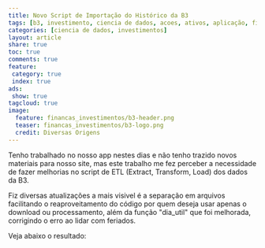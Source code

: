 ```yaml
---
title: Novo Script de Importação do Histórico da B3
tags: [b3, investimento, ciencia de dados, acoes, ativos, aplicação, financeiro, dados historicos, statusinvest, serie historica, importacao, processamento, etl, extract-transform-load]
categories: [ciencia de dados, investimentos]
layout: article
share: true
toc: true
comments: true
feature:
 category: true
 index: true
ads: 
 show: true
tagcloud: true
image:
  feature: financas_investimentos/b3-header.png
  teaser: financas_investimentos/b3-logo.png
  credit: Diversas Origens
---
```


Tenho trabalhado no nosso app nestes dias e não tenho trazido novos materiais para nosso site, mas este trabalho me fez perceber a necessidade de fazer melhorias no script de ETL (Extract, Transform, Load) dos dados da B3.

<!--more-->

Fiz diversas atualizações a mais visivel é a separação em arquivos facilitando o reaproveitamento do código por quem deseja usar apenas o download ou processamento, além da função "dia_util" que foi melhorada, corrigindo o erro ao lidar com feriados.

Veja abaixo o resultado:

<script src="https://gist.github.com/carlosdelfino/f17caa6c66cd2b96c5715edeb6b624a3.js"></script>